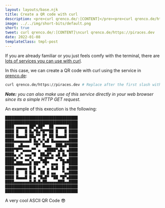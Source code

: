 ```yaml
---
layout: layouts/base.njk
title: Create a QR code with curl
description: <pre>curl qrenco.de/:[CONTENT]</pre><pre>curl qrenco.de/https://piraces.dev</pre>
image: ../../img/short-bits/default.png
short: true
tweet: curl qrenco.de/:[CONTENT]\ncurl qrenco.de/https://piraces.dev
date: 2022-01-08
templateClass: tmpl-post
---
```


If you are already familiar or you just feels comfy with the terminal, there are [lots of services you can use with curl](https://github.com/chubin/awesome-console-services).

In this case, we can create a QR code with curl using the service in [qrenco.de](https://qrenco.de):

```bash
curl qrenco.de/https://piraces.dev # Replace after the first slash with the content you want
```

***Note:** you can also make use of this service directly in your web browser since its a simple HTTP GET request.*

An example of this execution is the following:

```bash
█████████████████████████████████
█████████████████████████████████
████ ▄▄▄▄▄ ██▀▄██▀  ██ ▄▄▄▄▄ ████
████ █   █ █▄▀█▄▀█▀▀██ █   █ ████
████ █▄▄▄█ ██▄▀▀ █▀ ██ █▄▄▄█ ████
████▄▄▄▄▄▄▄█ █▄▀▄▀▄█ █▄▄▄▄▄▄▄████
████  ▄█▄▄▄  ▀█▀ █▄▄▄  ███▄█▀████
████▀█▀▀▄▄▄▄▀▀ ▄  ▄████▀▄█▄ ▄████
████▄ ▄▀ ▄▄▄▀█  ██▄█▀▄ ▄█ █▄ ████
████▄▀ ▀ ▄▄▀▄  ▀█▄█▀▀▀ ▄▀█▄ ▄████
████▄███▄▄▄█ ██▀ ▀█▀ ▄▄▄  █▀▀████
████ ▄▄▄▄▄ █ █ ▄ ▀ ▄ █▄█  █ ▄████
████ █   █ █▄█  ██ █ ▄▄   ▀▄▄████
████ █▄▄▄█ █ ▄ ▀█▄█▀ ▀██ ▀█▀▄████
████▄▄▄▄▄▄▄█▄█▄█▄██▄▄▄▄▄███▄▄████
█████████████████████████████████
█████████████████████████████████
```

A very cool ASCII QR Code 😎
